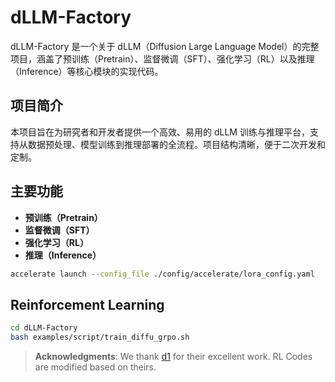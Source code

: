 # dLLM-Factory

dLLM-Factory 是一个关于 dLLM（Diffusion Large Language Model）的完整项目，涵盖了预训练（Pretrain）、监督微调（SFT）、强化学习（RL）以及推理（Inference）等核心模块的实现代码。

## 项目简介

本项目旨在为研究者和开发者提供一个高效、易用的 dLLM 训练与推理平台，支持从数据预处理、模型训练到推理部署的全流程。项目结构清晰，便于二次开发和定制。

## 主要功能

- **预训练（Pretrain）**
- **监督微调（SFT）**
- **强化学习（RL）**
- **推理（Inference）**

```sh
accelerate launch --config_file ./config/accelerate/lora_config.yaml  ./sft_script/sft.py
```

## Reinforcement Learning

```sh
cd dLLM-Factory
bash examples/script/train_diffu_grpo.sh
```

> **Acknowledgments**: We thank [d1](https://github.com/dllm-reasoning/d1) for their excellent work. RL Codes are modified based on theirs.